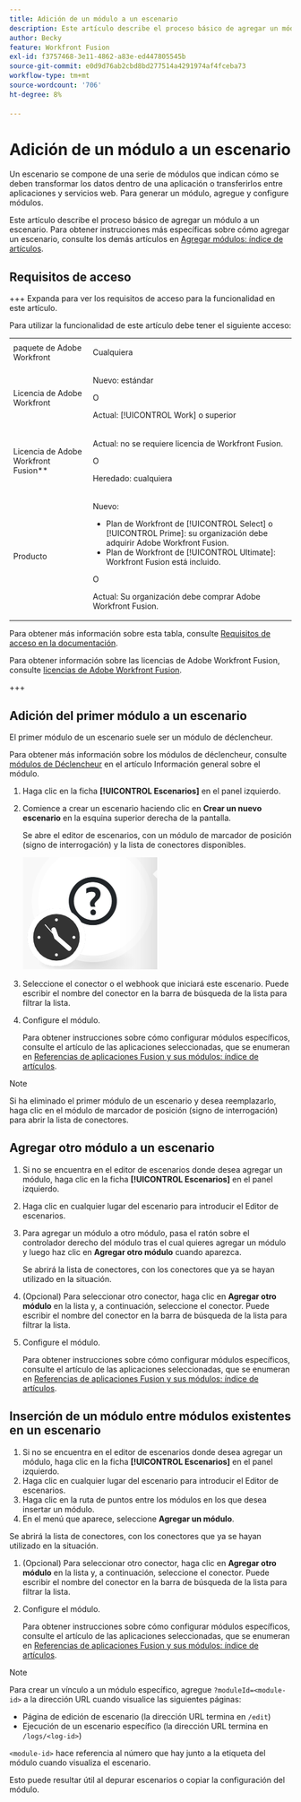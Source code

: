 ```yaml
---
title: Adición de un módulo a un escenario
description: Este artículo describe el proceso básico de agregar un módulo a un escenario.
author: Becky
feature: Workfront Fusion
exl-id: f3757468-3e11-4862-a83e-ed447805545b
source-git-commit: e0d9d76ab2cbd8bd277514a4291974af4fceba73
workflow-type: tm+mt
source-wordcount: '706'
ht-degree: 8%

---
```


# Adición de un módulo a un escenario

Un escenario se compone de una serie de módulos que indican cómo se deben transformar los datos dentro de una aplicación o transferirlos entre aplicaciones y servicios web. Para generar un módulo, agregue y configure módulos.

Este artículo describe el proceso básico de agregar un módulo a un escenario. Para obtener instrucciones más específicas sobre cómo agregar un escenario, consulte los demás artículos en [Agregar módulos: índice de artículos](/help/workfront-fusion/create-scenarios/add-modules/add-modules-toc.md).

## Requisitos de acceso

+++ Expanda para ver los requisitos de acceso para la funcionalidad en este artículo.

Para utilizar la funcionalidad de este artículo debe tener el siguiente acceso:

<table style="table-layout:auto">
 <col> 
 <col> 
 <tbody> 
  <tr> 
   <td role="rowheader">paquete de Adobe Workfront</td> 
   <td> <p>Cualquiera</p> </td> 
  </tr> 
  <tr data-mc-conditions=""> 
   <td role="rowheader">Licencia de Adobe Workfront</td> 
   <td> <p>Nuevo: estándar</p><p>O</p><p>Actual: [!UICONTROL Work] o superior</p> </td> 
  </tr> 
  <tr> 
   <td role="rowheader">Licencia de Adobe Workfront Fusion**</td> 
   <td>
   <p>Actual: no se requiere licencia de Workfront Fusion.</p>
   <p>O</p>
   <p>Heredado: cualquiera </p>
   </td> 
  </tr> 
  <tr> 
   <td role="rowheader">Producto</td> 
   <td>
   <p>Nuevo:</p> <ul><li>Plan de Workfront de [!UICONTROL Select] o [!UICONTROL Prime]: su organización debe adquirir Adobe Workfront Fusion.</li><li>Plan de Workfront de [!UICONTROL Ultimate]: Workfront Fusion está incluido.</li></ul>
   <p>O</p>
   <p>Actual: Su organización debe comprar Adobe Workfront Fusion.</p>
   </td> 
  </tr>
 </tbody> 
</table>

Para obtener más información sobre esta tabla, consulte [Requisitos de acceso en la documentación](/help/workfront-fusion/references/licenses-and-roles/access-level-requirements-in-documentation.md).

Para obtener información sobre las licencias de Adobe Workfront Fusion, consulte [licencias de Adobe Workfront Fusion](/help/workfront-fusion/set-up-and-manage-workfront-fusion/licensing-operations-overview/license-automation-vs-integration.md).

+++

## Adición del primer módulo a un escenario

El primer módulo de un escenario suele ser un módulo de déclencheur.

Para obtener más información sobre los módulos de déclencheur, consulte [módulos de Déclencheur](/help/workfront-fusion/get-started-with-fusion/understand-fusion/module-overview.md#trigger-modules) en el artículo Información general sobre el módulo.

1. Haga clic en la ficha **[!UICONTROL Escenarios]** en el panel izquierdo.
1. Comience a crear un escenario haciendo clic en **Crear un nuevo escenario** en la esquina superior derecha de la pantalla.

   Se abre el editor de escenarios, con un módulo de marcador de posición (signo de interrogación) y la lista de conectores disponibles.

   ![Módulo de marcador de posición](assets/placeholder-module.png)

1. Seleccione el conector o el webhook que iniciará este escenario. Puede escribir el nombre del conector en la barra de búsqueda de la lista para filtrar la lista.
1. Configure el módulo.

   Para obtener instrucciones sobre cómo configurar módulos específicos, consulte el artículo de las aplicaciones seleccionadas, que se enumeran en [Referencias de aplicaciones Fusion y sus módulos: índice de artículos](/help/workfront-fusion/references/apps-and-modules/apps-and-modules-toc.md).

>[!NOTE]
>
>Si ha eliminado el primer módulo de un escenario y desea reemplazarlo, haga clic en el módulo de marcador de posición (signo de interrogación) para abrir la lista de conectores.

## Agregar otro módulo a un escenario

1. Si no se encuentra en el editor de escenarios donde desea agregar un módulo, haga clic en la ficha **[!UICONTROL Escenarios]** en el panel izquierdo.
1. Haga clic en cualquier lugar del escenario para introducir el Editor de escenarios.
1. Para agregar un módulo a otro módulo, pasa el ratón sobre el controlador derecho del módulo tras el cual quieres agregar un módulo y luego haz clic en **Agregar otro módulo** cuando aparezca.

   Se abrirá la lista de conectores, con los conectores que ya se hayan utilizado en la situación.

1. (Opcional) Para seleccionar otro conector, haga clic en **Agregar otro módulo** en la lista y, a continuación, seleccione el conector. Puede escribir el nombre del conector en la barra de búsqueda de la lista para filtrar la lista.
1. Configure el módulo.

   Para obtener instrucciones sobre cómo configurar módulos específicos, consulte el artículo de las aplicaciones seleccionadas, que se enumeran en [Referencias de aplicaciones Fusion y sus módulos: índice de artículos](/help/workfront-fusion/references/apps-and-modules/apps-and-modules-toc.md).

## Inserción de un módulo entre módulos existentes en un escenario

1. Si no se encuentra en el editor de escenarios donde desea agregar un módulo, haga clic en la ficha **[!UICONTROL Escenarios]** en el panel izquierdo.
1. Haga clic en cualquier lugar del escenario para introducir el Editor de escenarios.
1. Haga clic en la ruta de puntos entre los módulos en los que desea insertar un módulo.
1. En el menú que aparece, seleccione **Agregar un módulo**.

Se abrirá la lista de conectores, con los conectores que ya se hayan utilizado en la situación.

1. (Opcional) Para seleccionar otro conector, haga clic en **Agregar otro módulo** en la lista y, a continuación, seleccione el conector. Puede escribir el nombre del conector en la barra de búsqueda de la lista para filtrar la lista.
1. Configure el módulo.

   Para obtener instrucciones sobre cómo configurar módulos específicos, consulte el artículo de las aplicaciones seleccionadas, que se enumeran en [Referencias de aplicaciones Fusion y sus módulos: índice de artículos](/help/workfront-fusion/references/apps-and-modules/apps-and-modules-toc.md).

>[!NOTE]
>
>Para crear un vínculo a un módulo específico, agregue `?moduleId=<module-id>` a la dirección URL cuando visualice las siguientes páginas:
>
>* Página de edición de escenario (la dirección URL termina en `/edit`)
>* Ejecución de un escenario específico (la dirección URL termina en `/logs/<log-id>`)
>
>`<module-id>` hace referencia al número que hay junto a la etiqueta del módulo cuando visualiza el escenario.
>
>Esto puede resultar útil al depurar escenarios o copiar la configuración del módulo.
